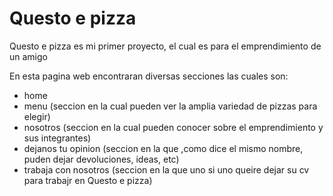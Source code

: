  # Questo e pizza
Questo e pizza es mi primer proyecto, el cual es para el emprendimiento de un amigo 

En esta pagina web encontraran diversas secciones las cuales son:
- home
- menu (seccion en la cual pueden ver la amplia variedad de pizzas para elegir)
- nosotros (seccion en la cual pueden conocer sobre el emprendimiento y sus integrantes)
- dejanos tu opinion (seccion en la que ,como dice el mismo nombre, puden dejar devoluciones, ideas, etc)
- trabaja con nosotros (seccion en la que uno si uno queire dejar su cv para trabajr en Questo e pizza)
